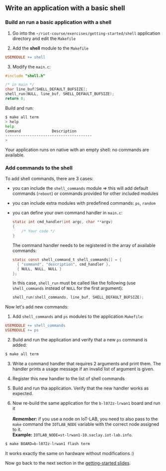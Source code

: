 ## Write an application with a basic shell

### Build an run a basic application with a shell

1. Go into the `~/riot-course/exercises/getting-started/shell` application
  directory and edit the `Makefile`

2. Add the **shell** module to the `Makefile`

```mk
USEMODULE += shell
```

3. Modify the `main.c`:

```c
#include "shell.h"
```

```c
/* in main */
char line_buf[SHELL_DEFAULT_BUFSIZE];
shell_run(NULL, line_buf, SHELL_DEFAULT_BUFSIZE);
return 0;
```

Build and run:
```sh
$ make all term
> help
help
Command              Description
---------------------------------------
> 
```

Your application runs on native with an empty shell: no commands are available.

### Add commands to the shell

To add shell commands, there are 3 cases:

- you can include the `shell_commands` module &#x21d2; this will add default
  commands (`reboot`) or commands provided for other included modules

- you can include extra modules with predefined commands: `ps`, `random`

- you can define your own command handler in `main.c`:
  ```c
  static int cmd_handler(int argc, char **argv)
  {
      /* Your code */
  }
  ```
  The command handler needs to be registered in the array of available
  commands:
  ```c
  static const shell_command_t shell_commands[] = {
    { "command", "description", cmd_handler },
    { NULL, NULL, NULL }
  };
  ```
  In this case, `shell_run` must be called like the following (use
  `shell_commands` instead of `NULL` for the first argument):
  ```c
  shell_run(shell_commands, line_buf, SHELL_DEFAULT_BUFSIZE);
  ```

Now let's add new commands:

1. Add `shell_commands` and `ps` modules to the application `Makefile`:
```mk
USEMODULE += shell_commands
USEMODULE += ps
```

2. Build and run the application and verify that a new `ps` command is added:
```sh
$ make all term
```

3. Write a command handler that requires 2 arguments and print them. The
handler prints a usage message if an invalid list of argument is given.

4. Register this new handler to the list of shell commands

5. Build and run tha application. Verify that the new handler works as
expected.

6. Now re-build the same application for the `b-l072z-lrwan1` board and run it
<br><br>_**Remember:**_ if you use a node on IoT-LAB, you need to also
pass to the `make` command the `IOTLAB_NODE` variable with the correct node
assigned to it.<br>
__Example:__ `IOTLAB_NODE=st-lrwan1-10.saclay.iot-lab.info`.
```sh
$ make BOARD=b-l072z-lrwan1 flash term
```

It works exactly the same on hardware without modifications :)

Now go back to the next section in the
[getting-started slides](https://aabadie.github.io/riot-course/slides/02-getting-started/#14).